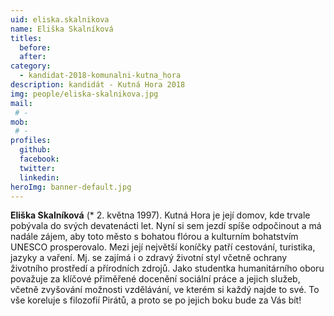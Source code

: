 ```yaml
---
uid: eliska.skalnikova
name: Eliška Skalníková
titles: 
  before: 
  after: 
category:
  - kandidat-2018-komunalni-kutna_hora
description: kandidát - Kutná Hora 2018
img: people/eliska-skalnikova.jpg
mail:
 # - 
mob:
 # -
profiles:
  github:
  facebook: 
  twitter:
  linkedin:
heroImg: banner-default.jpg
---
```


**Eliška Skalníková** (* 2. května 1997). Kutná Hora je její domov, kde trvale pobývala do svých devatenácti let. Nyní si sem jezdí spíše odpočinout a má nadále zájem, aby toto město s bohatou flórou a kulturním bohatstvím UNESCO prosperovalo. Mezi její největší koníčky patří cestování, turistika, jazyky a vaření. Mj. se zajímá i o zdravý životní styl včetně ochrany životního prostředí a přírodních zdrojů. Jako studentka humanitárního oboru považuje za klíčové přiměřené docenění sociální práce a jejich služeb, včetně zvyšování možnosti vzdělávání, ve kterém si každý najde to své. To vše koreluje s filozofií Pirátů, a proto se po jejich boku bude za Vás bít!

